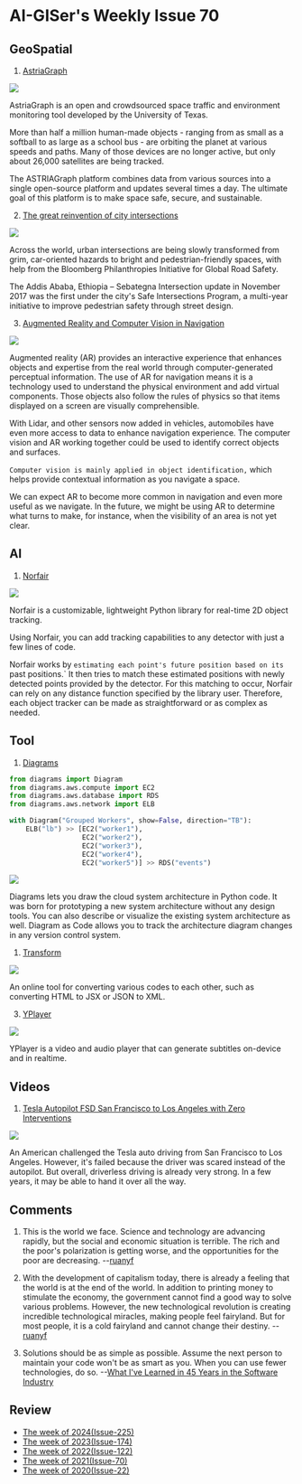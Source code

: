 # AI-GISer's Weekly Issue 70

## GeoSpatial

1. [AstriaGraph](http://astria.tacc.utexas.edu/AstriaGraph/)

![](https://media.eurekalert.org/multimedia_prod/pub/web/200321_web.jpg)

AstriaGraph is an open and crowdsourced space traffic and environment monitoring tool developed by the University of Texas.

More than half a million human-made objects - ranging from as small as a softball to as large as a school bus - are orbiting the planet at various speeds and paths. Many of those devices are no longer active, but only about 26,000 satellites are being tracked.

The ASTRIAGraph platform combines data from various sources into a single open-source platform and updates several times a day. The ultimate goal of this platform is to make space safe, secure, and sustainable.

2. [The great reinvention of city intersections](https://www.theguardian.com/cities/gallery/2018/sep/20/goodbye-cars-hello-colour-the-great-reinvention-of-city-intersections)

![](https://i.guim.co.uk/img/media/f493a4c097a7ba23c0b171979d4ebe1cae542d45/30_28_1541_842/master/1541.jpg?width=1010&quality=85&auto=format&fit=max&s=292fc727c3c988144815f6eeace7fae8)

Across the world, urban intersections are being slowly transformed from grim, car-oriented hazards to bright and pedestrian-friendly spaces, with help from the Bloomberg Philanthropies Initiative for Global Road Safety.

The Addis Ababa, Ethiopia – Sebategna Intersection update in November 2017 was the first under the city's Safe Intersections Program, a multi-year initiative to improve pedestrian safety through street design.

3. [Augmented Reality and Computer Vision in Navigation](https://www.gislounge.com/augmented-reality-and-computer-vision-in-navigation/)

![](https://cdn.shortpixel.ai/client/to_avif,q_lossy,ret_img,w_1000/https://www.gislounge.com/wp-content/uploads/2018/09/here-lidar-machine-learning.png)

Augmented reality (AR) provides an interactive experience that enhances objects and expertise from the real world through computer-generated perceptual information. The use of AR for navigation means it is a technology used to understand the physical environment and add virtual components. Those objects also follow the rules of physics so that items displayed on a screen are visually comprehensible.

With Lidar, and other sensors now added in vehicles, automobiles have even more access to data to enhance navigation experience. The computer vision and AR working together could be used to identify correct objects and surfaces.

`Computer vision is mainly applied in object identification,` which helps provide contextual information as you navigate a space.

We can expect AR to become more common in navigation and even more useful as we navigate. In the future, we might be using AR to determine what turns to make, for instance, when the visibility of an area is not yet clear.

## AI

1. [Norfair](https://github.com/tryolabs/norfair)

![](https://github.com/tryolabs/norfair/raw/master/docs/traffic.gif)

Norfair is a customizable, lightweight Python library for real-time 2D object tracking.

Using Norfair, you can add tracking capabilities to any detector with just a few lines of code.

Norfair works by `estimating each point's future position based on its `past positions.` It then tries to match these estimated positions with newly detected points provided by the detector. For this matching to occur, Norfair can rely on any distance function specified by the library user. Therefore, each object tracker can be made as straightforward or as complex as needed.

## Tool

1. [Diagrams](https://diagrams.mingrammer.com/)

```python
from diagrams import Diagram
from diagrams.aws.compute import EC2
from diagrams.aws.database import RDS
from diagrams.aws.network import ELB

with Diagram("Grouped Workers", show=False, direction="TB"):
    ELB("lb") >> [EC2("worker1"),
                  EC2("worker2"),
                  EC2("worker3"),
                  EC2("worker4"),
                  EC2("worker5")] >> RDS("events")
```

![](https://diagrams.mingrammer.com/img/grouped_workers_diagram.png)

Diagrams lets you draw the cloud system architecture in Python code. It was born for prototyping a new system architecture without any design tools. You can also describe or visualize the existing system architecture as well. Diagram as Code allows you to track the architecture diagram changes in any version control system.

1. [Transform](https://transform.tools/)

![](https://github.com/ritz078/transform/blob/master/demo.png)

An online tool for converting various codes to each other, such as converting HTML to JSX or JSON to XML.

3. [YPlayer](https://apps.apple.com/us/app/yplayer/id1542569291?mt=12)

![](https://camo.githubusercontent.com/e54d8ece44814a3e08aff2df8089048ebd5d0b1c41209209598c34f5c60b2429/68747470733a2f2f7777772e77616e67626173652e636f6d2f626c6f67696d672f61737365742f3230323130312f6267323032313031313930392e6a7067)

YPlayer is a video and audio player that can generate subtitles on-device and in realtime.

## Videos

1. [Tesla Autopilot FSD San Francisco to Los Angeles with Zero Interventions](https://www.youtube.com/watch?v=dQG2IynmRf8)

![](https://camo.githubusercontent.com/2ec3ef3e6e5be3e07ca5c32ad31dddda491a982b9f81f62756274d5a1e731f99/68747470733a2f2f7777772e77616e67626173652e636f6d2f626c6f67696d672f61737365742f3230323130312f6267323032313031303631322e6a7067)

An American challenged the Tesla auto driving from San Francisco to Los Angeles. However, it's failed because the driver was scared instead of the autopilot. But overall, driverless driving is already very strong. In a few years, it may be able to hand it over all the way.

## Comments

1. This is the world we face. Science and technology are advancing rapidly, but the social and economic situation is terrible. The rich and the poor's polarization is getting worse, and the opportunities for the poor are decreasing.
   --[ruanyf](https://github.com/ruanyf/weekly/blob/master/docs/issue-143.md)

2. With the development of capitalism today, there is already a feeling that the world is at the end of the world. In addition to printing money to stimulate the economy, the government cannot find a good way to solve various problems. However, the new technological revolution is creating incredible technological miracles, making people feel fairyland. But for most people, it is a cold fairyland and cannot change their destiny.
   --[ruanyf](https://github.com/ruanyf/weekly/blob/master/docs/issue-143.md)

3. Solutions should be as simple as possible. Assume the next person to maintain your code won't be as smart as you. When you can use fewer technologies, do so.
   --[What I've Learned in 45 Years in the Software Industry](https://www.bti360.com/what-ive-learned-in-45-years-in-the-software-industry/)

## Review

- [The week of 2024(Issue-225)](../2024/issue-225.md)
- [The week of 2023(Issue-174)](../2023/issue-174.md)
- [The week of 2022(Issue-122)](../2022/issue-122.md)
- [The week of 2021(Issue-70)](../2021/issue-70.md)
- [The week of 2020(Issue-22)](../2020/issue-22.md)
